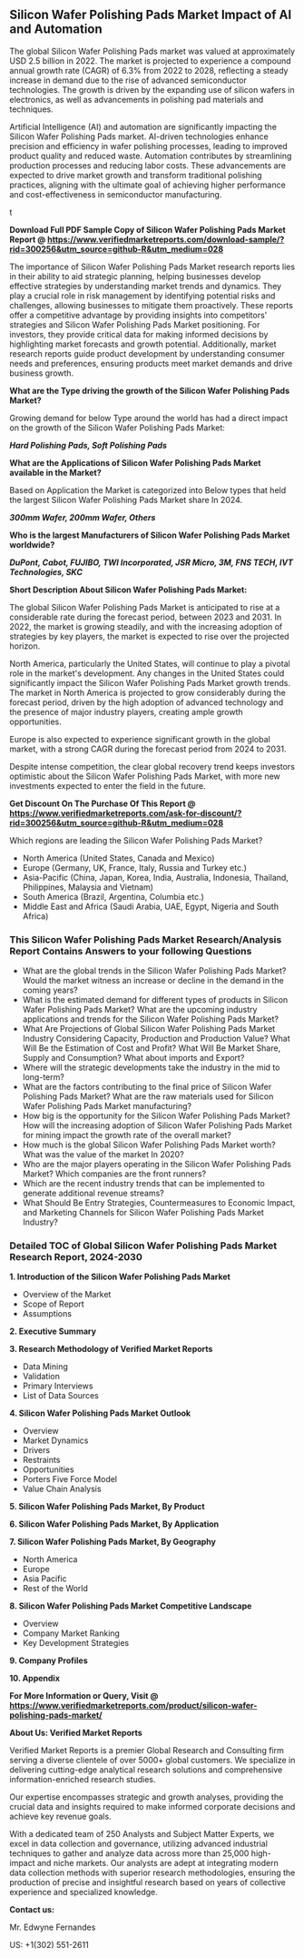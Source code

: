 <h2>Silicon Wafer Polishing Pads Market Impact of AI and Automation</h2><p>The global Silicon Wafer Polishing Pads market was valued at approximately USD 2.5 billion in 2022. The market is projected to experience a compound annual growth rate (CAGR) of 6.3% from 2022 to 2028, reflecting a steady increase in demand due to the rise of advanced semiconductor technologies. The growth is driven by the expanding use of silicon wafers in electronics, as well as advancements in polishing pad materials and techniques.</p><p>Artificial Intelligence (AI) and automation are significantly impacting the Silicon Wafer Polishing Pads market. AI-driven technologies enhance precision and efficiency in wafer polishing processes, leading to improved product quality and reduced waste. Automation contributes by streamlining production processes and reducing labor costs. These advancements are expected to drive market growth and transform traditional polishing practices, aligning with the ultimate goal of achieving higher performance and cost-effectiveness in semiconductor manufacturing.</p>t</p><p id="" class=""><strong>Download Full PDF Sample Copy of Silicon Wafer Polishing Pads Market Report @ <a href="https://www.verifiedmarketreports.com/download-sample/?rid=300256&utm_source=github-R&utm_medium=028" target="_blank">https://www.verifiedmarketreports.com/download-sample/?rid=300256&utm_source=github-R&utm_medium=028</a></strong></p><p>The importance of&nbsp;Silicon Wafer Polishing Pads Market research reports lies in their ability to aid strategic planning, helping businesses develop effective strategies by understanding market trends and dynamics. They play a crucial role in risk management by identifying potential risks and challenges, allowing businesses to mitigate them proactively. These reports offer a competitive advantage by providing insights into competitors' strategies and Silicon Wafer Polishing Pads Market positioning. For investors, they provide critical data for making informed decisions by highlighting market forecasts and growth potential. Additionally, market research reports guide product development by understanding consumer needs and preferences, ensuring products meet market demands and drive business growth.</p><p><strong>What are the&nbsp;Type driving the growth of the Silicon Wafer Polishing Pads Market?</strong></p><p id="" class="">Growing demand for below Type around the world has had a direct impact on the growth of the Silicon Wafer Polishing Pads Market:</p><em><strong>Hard Polishing Pads, Soft Polishing Pads</strong></em></p><strong>What are the&nbsp;Applications&nbsp;of Silicon Wafer Polishing Pads Market available in the Market?</strong></p><p id="" class="">Based on Application the Market is categorized into Below types that held the largest Silicon Wafer Polishing Pads Market share In 2024.</p><em><strong>300mm Wafer, 200mm Wafer, Others</strong></em></p><strong>Who is the largest Manufacturers of Silicon Wafer Polishing Pads Market worldwide?</strong></p><p><em><strong>DuPont, Cabot, FUJIBO, TWI Incorporated, JSR Micro, 3M, FNS TECH, IVT Technologies, SKC</strong></em></p><p id="" class=""><strong>Short Description About Silicon Wafer Polishing Pads Market:</strong></p><p>The global Silicon Wafer Polishing Pads Market is anticipated to rise at a considerable rate during the forecast period, between 2023 and 2031. In 2022, the market is growing steadily, and with the increasing adoption of strategies by key players, the market is expected to rise over the projected horizon.</p><p>North America, particularly the United States, will continue to play a pivotal role in the market's development. Any changes in the United States could significantly impact the Silicon Wafer Polishing Pads Market growth trends. The market in North America is projected to grow considerably during the forecast period, driven by the high adoption of advanced technology and the presence of major industry players, creating ample growth opportunities.</p><p>Europe is also expected to experience significant growth in the global market, with a strong CAGR during the forecast period from 2024 to 2031.</p><p>Despite intense competition, the clear global recovery trend keeps investors optimistic about the Silicon Wafer Polishing Pads Market, with more new investments expected to enter the field in the future.</p><p id="" class=""><strong>Get Discount On The Purchase Of This Report @ <a href="https://www.verifiedmarketreports.com/ask-for-discount/?rid=300256&utm_source=github-R&utm_medium=028" target="_blank">https://www.verifiedmarketreports.com/ask-for-discount/?rid=300256&utm_source=github-R&utm_medium=028</a></strong></p>Which regions are leading the Silicon Wafer Polishing Pads Market?</p><ul><li>North America (United States, Canada and Mexico)</li><li>Europe (Germany, UK, France, Italy, Russia and Turkey etc.)</li><li>Asia-Pacific (China, Japan, Korea, India, Australia, Indonesia, Thailand, Philippines, Malaysia and Vietnam)</li><li>South America (Brazil, Argentina, Columbia etc.)</li><li>Middle East and Africa (Saudi Arabia, UAE, Egypt, Nigeria and South Africa)</li></ul><h3 id="" class="">This Silicon Wafer Polishing Pads Market Research/Analysis Report Contains Answers to your following Questions</h3><ul><li>What are the global trends in the Silicon Wafer Polishing Pads Market? Would the market witness an increase or decline in the demand in the coming years?</li><li>What is the estimated demand for different types of products in Silicon Wafer Polishing Pads Market? What are the upcoming industry applications and trends for the Silicon Wafer Polishing Pads Market?</li><li>What Are Projections of Global Silicon Wafer Polishing Pads Market Industry Considering Capacity, Production and Production Value? What Will Be the Estimation of Cost and Profit? What Will Be Market Share, Supply and Consumption? What about imports and Export?</li><li>Where will the strategic developments take the industry in the mid to long-term?</li><li>What are the factors contributing to the final price of Silicon Wafer Polishing Pads Market? What are the raw materials used for Silicon Wafer Polishing Pads Market manufacturing?</li><li>How big is the opportunity for the Silicon Wafer Polishing Pads Market? How will the increasing adoption of Silicon Wafer Polishing Pads Market for mining impact the growth rate of the overall market?</li><li>How much is the global Silicon Wafer Polishing Pads Market worth? What was the value of the market In 2020?</li><li>Who are the major players operating in the Silicon Wafer Polishing Pads Market? Which companies are the front runners?</li><li>Which are the recent industry trends that can be implemented to generate additional revenue streams?</li><li>What Should Be Entry Strategies, Countermeasures to Economic Impact, and Marketing Channels for Silicon Wafer Polishing Pads Market Industry?</li></ul><h3 id="" class="">Detailed TOC of Global Silicon Wafer Polishing Pads Market Research Report, 2024-2030</h3><p id="" class=""><strong>1. Introduction of the Silicon Wafer Polishing Pads Market</strong></p><ul><li>Overview of the Market</li><li>Scope of Report</li><li>Assumptions</li></ul><p id="" class=""><strong>2. Executive Summary</strong></p><p id="" class=""><strong>3. Research Methodology of Verified Market Reports</strong></p><ul><li>Data Mining</li><li>Validation</li><li>Primary Interviews</li><li>List of Data Sources</li></ul><p id="" class=""><strong>4. Silicon Wafer Polishing Pads Market Outlook</strong></p><ul><li>Overview</li><li>Market Dynamics</li><li>Drivers</li><li>Restraints</li><li>Opportunities</li><li>Porters Five Force Model</li><li>Value Chain Analysis</li></ul><p id="" class=""><strong>5. Silicon Wafer Polishing Pads Market, By Product</strong></p><p id="" class=""><strong>6. Silicon Wafer Polishing Pads Market, By Application</strong></p><p id="" class=""><strong>7. Silicon Wafer Polishing Pads Market, By Geography</strong></p><ul><li>North America</li><li>Europe</li><li>Asia Pacific</li><li>Rest of the World</li></ul><p id="" class=""><strong>8. Silicon Wafer Polishing Pads Market Competitive Landscape</strong></p><ul><li>Overview</li><li>Company Market Ranking</li><li>Key Development Strategies</li></ul><p id="" class=""><strong>9. Company Profiles</strong></p><p id="" class=""><strong>10. Appendix</strong></p><p id="" class=""><strong>For More Information or Query, Visit @ <a href="https://www.verifiedmarketreports.com/product/silicon-wafer-polishing-pads-market/" target="_blank">https://www.verifiedmarketreports.com/product/silicon-wafer-polishing-pads-market/</a></strong></p><p id="" class=""><strong>About Us: Verified Market Reports</strong></p><p id="" class="">Verified Market Reports is a premier Global Research and Consulting firm serving a diverse clientele of over 5000+ global customers. We specialize in delivering cutting-edge analytical research solutions and comprehensive information-enriched research studies.</p><p id="" class="">Our expertise encompasses strategic and growth analyses, providing the crucial data and insights required to make informed corporate decisions and achieve key revenue goals.</p><p id="" class="">With a dedicated team of 250 Analysts and Subject Matter Experts, we excel in data collection and governance, utilizing advanced industrial techniques to gather and analyze data across more than 25,000 high-impact and niche markets. Our analysts are adept at integrating modern data collection methods with superior research methodologies, ensuring the production of precise and insightful research based on years of collective experience and specialized knowledge.</p><p id="" class=""><strong>Contact us:</strong></p><p id="" class="">Mr. Edwyne Fernandes</p><p id="" class="">US: +1(302) 551-2611</p>